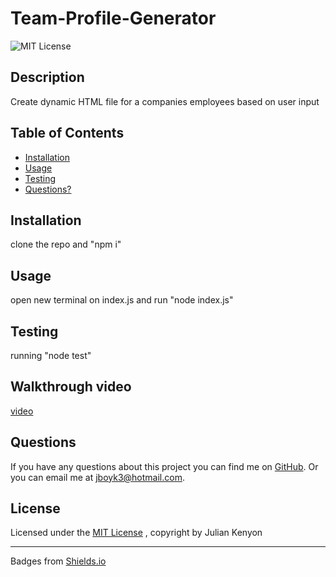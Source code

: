 # Team-Profile-Generator
![MIT License](https://img.shields.io/badge/License-MIT-brightgreen)
## Description
Create dynamic HTML file for a companies employees based on user input
## Table of Contents
* [Installation](#installation)
* [Usage](#usage)
* [Testing](#testing)
* [Questions?](#questions)
## Installation
clone the repo and "npm i"
## Usage
open new terminal on index.js and run "node index.js"
## Testing
running "node test"

## Walkthrough video
[video](https://drive.google.com/file/d/1M5CcQ2XHZphscunIfVXmhZhtYQ5YmgiD/view)

## Questions

If you have any questions about this project you can find me on [GitHub](https://github.com/NotEnoughBacon).
Or you can email me at jboyk3@hotmail.com.

## License

Licensed under the [MIT License](https://mit-license.org)
, copyright by Julian Kenyon
____

Badges from [Shields.io](https://shields.io)